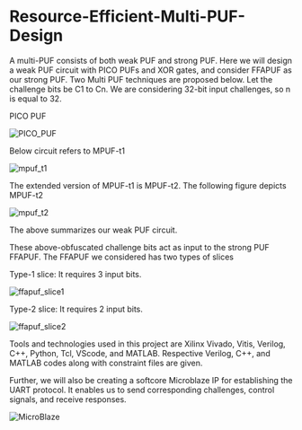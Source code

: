 # Resource-Efficient-Multi-PUF-Design
A multi-PUF consists of both weak PUF and strong PUF. Here we will design a weak PUF circuit with PICO PUFs and XOR gates, and consider FFAPUF as our strong PUF. Two Multi PUF techniques are proposed below. Let the challenge bits be C1 to Cn. We are considering 32-bit input challenges, so n is equal to 32.

PICO PUF

![PICO_PUF](https://github.com/bsp9991/Resource-efficient-multi-PUF-Design/assets/130135576/45ce2d32-bbdd-4895-a4fe-3dd84f91d3db)

Below circuit refers to MPUF-t1

![mpuf_t1](https://github.com/bsp9991/Resource-efficient-multi-PUF-Design/assets/130135576/96bdc4cc-30cf-4e57-98ce-80ffa56cdf1c)

The extended version of MPUF-t1 is MPUF-t2. The following figure depicts MPUF-t2

![mpuf_t2](https://github.com/bsp9991/Resource-efficient-multi-PUF-Design/assets/130135576/668b69fb-95e9-479c-bb5f-c3cdec1aced5)

The above summarizes our weak PUF circuit.

These above-obfuscated challenge bits act as input to the strong PUF FFAPUF. The FFAPUF we considered has two types of slices

Type-1 slice: It requires 3 input bits.

![ffapuf_slice1](https://github.com/bsp9991/Resource-efficient-multi-PUF-Design/assets/130135576/ca0a7685-a504-438a-84e4-5dec94740573)

Type-2 slice: It requires 2 input bits.

![ffapuf_slice2](https://github.com/bsp9991/Resource-efficient-multi-PUF-Design/assets/130135576/ce534209-cbeb-43a6-96cc-d504cf45c41b)

Tools and technologies used in this project are Xilinx Vivado, Vitis, Verilog, C++, Python, Tcl, VScode, and MATLAB.
Respective Verilog, C++, and MATLAB codes along with constraint files are given.

Further, we will also be creating a softcore Microblaze IP for establishing the UART protocol. It enables us to send corresponding challenges, control signals, and receive responses.

![MicroBlaze](https://github.com/bsp9991/Resource-efficient-multi-PUF-Design/assets/130135576/8f06effe-d5e5-4619-8465-838810245d05)
